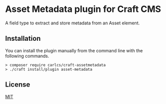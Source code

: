 # Asset Metadata plugin for Craft CMS

A field type to extract and store metadata from an Asset element.

## Installation

You can install the plugin manually from the command line with the following commands.

```
> composer require carlcs/craft-assetmetadata
> ./craft install/plugin asset-metadata
```

## License

[MIT](LICENSE.md)
